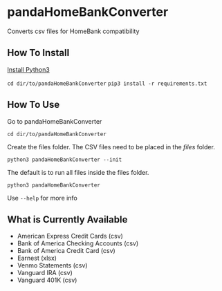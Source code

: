 # pandaHomeBankConverter
Converts csv files for HomeBank compatibility

## How To Install
[Install Python3](https://www.python.org/ "Python Homepage")

`cd dir/to/pandaHomeBankConverter`
`pip3 install -r requirements.txt`

## How To Use

Go to pandaHomeBankConverter

`cd dir/to/pandaHomeBankConverter`

Create the files folder. The CSV files need to be placed in the *files* folder.

`python3 pandaHomeBankConverter --init`

 The default is to run all files inside the files folder.

`python3 pandaHomeBankConverter`

Use `--help` for more info


## What is Currently Available
* American Express Credit Cards (csv)
* Bank of America Checking Accounts (csv)
* Bank of America Credit Card (csv)
* Earnest (xlsx)
* Venmo Statements (csv)
* Vanguard IRA (csv)
* Vanguard 401K (csv)
